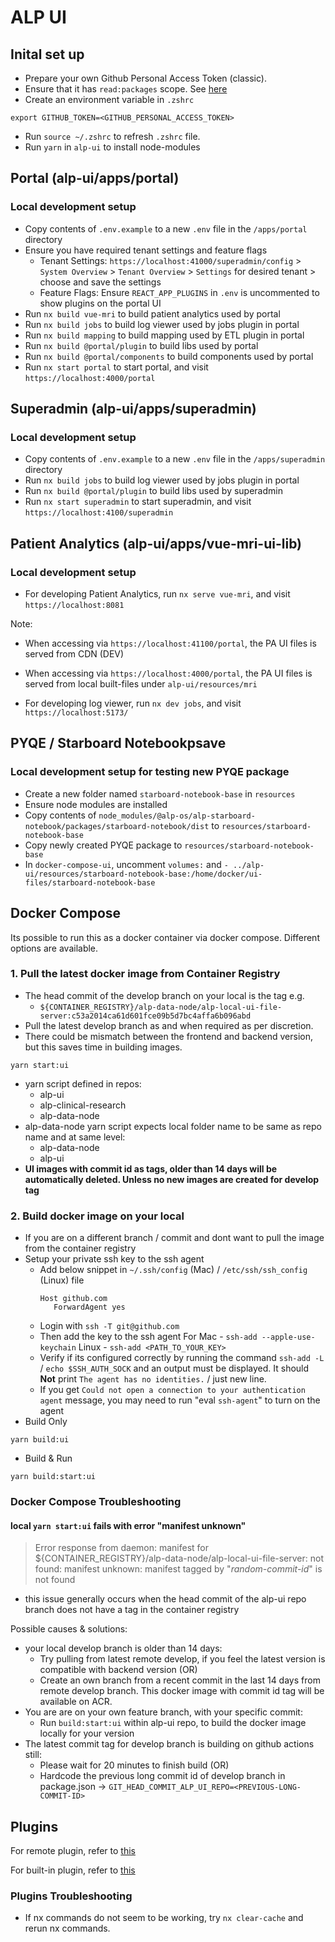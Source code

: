 # ALP UI

## Inital set up

- Prepare your own Github Personal Access Token (classic). 
- Ensure that it has `read:packages` scope. See [here](https://docs.github.com/en/packages/working-with-a-github-packages-registry/working-with-the-npm-registry#authenticating-to-github-packages)
- Create an environment variable in `.zshrc`
```
export GITHUB_TOKEN=<GITHUB_PERSONAL_ACCESS_TOKEN>
```
- Run `source ~/.zshrc` to refresh `.zshrc` file. 
- Run `yarn` in `alp-ui` to install node-modules

## Portal (alp-ui/apps/portal)

### Local development setup

- Copy contents of `.env.example` to a new `.env` file in the `/apps/portal` directory
- Ensure you have required tenant settings and feature flags
  - Tenant Settings: `https://localhost:41000/superadmin/config` > `System Overview` > `Tenant Overview` > `Settings` for desired tenant > choose and save the settings
  - Feature Flags: Ensure `REACT_APP_PLUGINS` in `.env` is uncommented to show plugins on the portal UI
- Run `nx build vue-mri` to build patient analytics used by portal
- Run `nx build jobs` to build log viewer used by jobs plugin in portal
- Run `nx build mapping` to build mapping used by ETL plugin in portal
- Run `nx build @portal/plugin` to build libs used by portal
- Run `nx build @portal/components` to build components used by portal
- Run `nx start portal` to start portal, and visit `https://localhost:4000/portal`

## Superadmin (alp-ui/apps/superadmin)

### Local development setup

- Copy contents of `.env.example` to a new `.env` file in the `/apps/superadmin` directory
- Run `nx build jobs` to build log viewer used by jobs plugin in portal
- Run `nx build @portal/plugin` to build libs used by superadmin
- Run `nx start superadmin` to start superadmin, and visit `https://localhost:4100/superadmin`

## Patient Analytics (alp-ui/apps/vue-mri-ui-lib)

### Local development setup

- For developing Patient Analytics, run `nx serve vue-mri`, and visit `https://localhost:8081`

Note:

- When accessing via `https://localhost:41100/portal`, the PA UI files is served from CDN (DEV)
- When accessing via `https://localhost:4000/portal`, the PA UI files is served from local built-files under `alp-ui/resources/mri`

- For developing log viewer, run `nx dev jobs`, and visit `https://localhost:5173/`

## PYQE / Starboard Notebookpsave

### Local development setup for testing new PYQE package

- Create a new folder named `starboard-notebook-base` in `resources`
- Ensure node modules are installed
- Copy contents of `node_modules/@alp-os/alp-starboard-notebook/packages/starboard-notebook/dist` to `resources/starboard-notebook-base`
- Copy newly created PYQE package to `resources/starboard-notebook-base`
- In `docker-compose-ui`, uncomment `volumes:` and `- ../alp-ui/resources/starboard-notebook-base:/home/docker/ui-files/starboard-notebook-base`

## Docker Compose

Its possible to run this as a docker container via docker compose. Different options are available.

### 1. Pull the latest docker image from Container Registry
- The head commit of the develop branch on your local is the tag e.g. 
   - `${CONTAINER_REGISTRY}/alp-data-node/alp-local-ui-file-server:c53a2014ca61d601fce09b5d7bc4affa6b096abd`
- Pull the latest develop branch as and when required as per discretion. 
- There could be mismatch between the frontend and backend version, but this saves time in building images.
```
yarn start:ui
```
- yarn script defined in repos:
   - alp-ui
   - alp-clinical-research
   - alp-data-node
- alp-data-node yarn script expects local folder name to be same as repo name and at same level:
   - alp-data-node
   - alp-ui
- **UI images with commit id as tags, older than 14 days will be automatically deleted. Unless no new images are created for develop tag**

### 2. <b>Build docker image on your local</b>
- If you are on a different branch / commit and dont want to pull the image from the container registry
- Setup your private ssh key to the ssh agent
   - Add below snippet in `~/.ssh/config` (Mac) / `/etc/ssh/ssh_config` (Linux) file
      ```
      Host github.com
         ForwardAgent yes
      ```
   - Login with `ssh -T git@github.com`
   - Then add the key to the ssh agent
      For 
         Mac - `ssh-add --apple-use-keychain`
         Linux - `ssh-add <PATH_TO_YOUR_KEY>`
   - Verify if its configured correctly by running the command `ssh-add -L` / `echo $SSH_AUTH_SOCK` and an output must be displayed. It should <b>Not</b> print `The agent has no identities.` / just new line.
   - If you get `Could not open a connection to your authentication agent` message, you may need to run "eval `ssh-agent`" to turn on the agent
- Build Only
```
yarn build:ui
```
- Build & Run
```
yarn build:start:ui
   ```

### Docker Compose Troubleshooting 
#### local `yarn start:ui` fails with error "manifest unknown"
> Error response from daemon: manifest for ${CONTAINER_REGISTRY}/alp-data-node/alp-local-ui-file-server:<random-commit-id> not found: manifest unknown: manifest tagged by "_random-commit-id_" is not found
- this issue generally occurs when the head commit of the alp-ui repo branch does not have a tag in the container registry

Possible causes & solutions:
- your local develop branch is older than 14 days:
   - Try pulling from latest remote develop, if you feel the latest version is compatible with backend version (OR) 
   - Create an own branch from a recent commit in the last 14 days from remote develop branch. This docker image with commit id tag will be available on ACR. 
- You are are on your own feature branch, with your specific commit:
   - Run `build:start:ui` within alp-ui repo, to build the docker image locally for your version
- The latest commit tag for develop branch is building on github actions still:
   - Please wait for 20 minutes to finish build (OR)
   - Hardcode the previous long commit id of develop branch in package.json -> `GIT_HEAD_COMMIT_ALP_UI_REPO=<PREVIOUS-LONG-COMMIT-ID>`

## Plugins

For remote plugin, refer to [this](./plugins/README.md)

For built-in plugin, refer to [this](./apps/portal/src/plugins/README.md)

### Plugins Troubleshooting

- If nx commands do not seem to be working, try `nx clear-cache` and rerun nx commands.